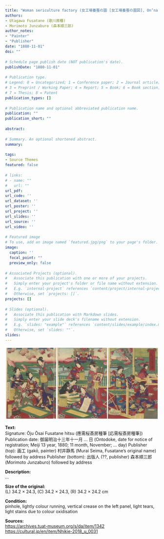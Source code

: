 ```yaml
---
title: "Woman sericulture factory (女工場養蚕の圖 [女工場養蚕の圖図], On’na kōjō yōsan no zu)"
authors:
- Utagawa Fusatane (歌川房種)
- Morimoto Junzaburo (森本順三郎)
author_notes:
- "Painter"
- "Publisher"
date: "1880-11-01"
doi: ""

# Schedule page publish date (NOT publication's date).
publishDate: "1880-11-01"

# Publication type.
# Legend: 0 = Uncategorized; 1 = Conference paper; 2 = Journal article;
# 3 = Preprint / Working Paper; 4 = Report; 5 = Book; 6 = Book section;
# 7 = Thesis; 8 = Patent
publication_types: []

# Publication name and optional abbreviated publication name.
publication: ""
publication_short: ""

abstract:

# Summary. An optional shortened abstract.
summary:

tags:
- Source Themes
featured: false

# links:
# - name: ""
#   url: ""
url_pdf:
url_code: ''
url_dataset: ''
url_poster: ''
url_project: ''
url_slides: ''
url_source: ''
url_video: ''

# Featured image
# To use, add an image named `featured.jpg/png` to your page's folder.
image:
  caption: ''
  focal_point: ""
  preview_only: false

# Associated Projects (optional).
#   Associate this publication with one or more of your projects.
#   Simply enter your project's folder or file name without extension.
#   E.g. `internal-project` references `content/project/internal-project/index.md`.
#   Otherwise, set `projects: []`.
projects: []

# Slides (optional).
#   Associate this publication with Markdown slides.
#   Simply enter your slide deck's filename without extension.
#   E.g. `slides: "example"` references `content/slides/example/index.md`.
#   Otherwise, set `slides: ""`.
slides:
---
```


<img src="eB20_40a.jpg" title="">

<b>Text:</b><br />
Signature: Ōju Ōsai Fusatane hitsu (應需桜斎房種筆 [応需桜斎房種筆])
Publication date: 御届明治十三年十一月 ... 日 (Ontodoke, date for notice of registration; Meiji 13 year, 1880; 11 month, November; ... day)
Publisher (top): 画工 (gakō, painter) 村井静馬 (Murai Seima, Fusatane’s original name) followed by address
Publisher (bottom): 出版人 (??, publisher) 森本順三郎 (Morimoto Junzaburo) followed by address

<b>Description:</b><br />
...

<b>Size of the original:</b><br />
(L) 34.2 × 24.3, (C) 34.2 × 24.3, (R) 34.2 × 24.2 cm

<b>Condition:</b><br />
pinhole, lightly colour running, vertical crease on the left panel, light tears, light stains due to colour oxidisation

<b>Sources:</b><br />
https://archives.tuat-museum.org/s/da/item/1342
https://cultural.jp/en/item/Nhikie-2018_u_0031
